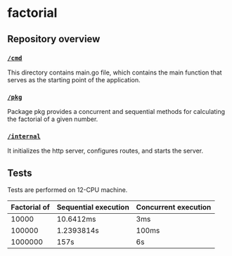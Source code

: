 # factorial

## Repository overview

### [`/cmd`](/cmd)
This directory contains main.go file, which contains the main function that serves as the starting point of the application.
### [`/pkg`](/pkg)
Package pkg provides a concurrent and sequential methods for calculating the factorial of a given number.
### [`/internal`](/internal)
It initializes the http server, configures routes, and starts the server.

## Tests

Tests are performed on 12-CPU machine.

| Factorial of | Sequential execution | Concurrent execution |
|--------------|----------------------|----------------------|
| 10000        | 10.6412ms            | 3ms                  |
| 100000       | 1.2393814s           | 100ms                |
| 1000000      | 157s                 | 6s                   |